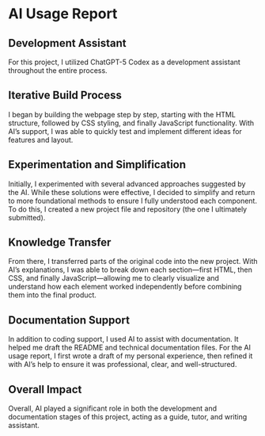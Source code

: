 # AI Usage Report

## Development Assistant
For this project, I utilized ChatGPT-5 Codex as a development assistant throughout the entire process.

## Iterative Build Process
I began by building the webpage step by step, starting with the HTML structure, followed by CSS styling, and finally JavaScript functionality. With AI’s support, I was able to quickly test and implement different ideas for features and layout.

## Experimentation and Simplification
Initially, I experimented with several advanced approaches suggested by the AI. While these solutions were effective, I decided to simplify and return to more foundational methods to ensure I fully understood each component. To do this, I created a new project file and repository (the one I ultimately submitted).

## Knowledge Transfer
From there, I transferred parts of the original code into the new project. With AI’s explanations, I was able to break down each section—first HTML, then CSS, and finally JavaScript—allowing me to clearly visualize and understand how each element worked independently before combining them into the final product.

## Documentation Support
In addition to coding support, I used AI to assist with documentation. It helped me draft the README and technical documentation files. For the AI usage report, I first wrote a draft of my personal experience, then refined it with AI’s help to ensure it was professional, clear, and well-structured.

## Overall Impact
Overall, AI played a significant role in both the development and documentation stages of this project, acting as a guide, tutor, and writing assistant.

